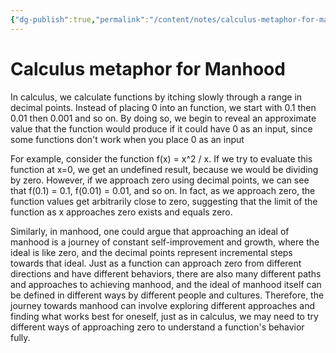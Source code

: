 ```yaml
---
{"dg-publish":true,"permalink":"/content/notes/calculus-metaphor-for-manhood/","noteIcon":"2"}
---
```


# Calculus metaphor for Manhood

In calculus, we calculate functions by itching slowly through a range in decimal points. Instead of placing 0 into an function, we start with 0.1 then 0.01 then 0.001 and so on. By doing so, we begin to reveal an approximate value that the function would produce if it could have 0 as an input, since some functions don't work when you place 0 as an input

For example, consider the function f(x) = x^2 / x. If we try to evaluate this function at x=0, we get an undefined result, because we would be dividing by zero. However, if we approach zero using decimal points, we can see that f(0.1) = 0.1, f(0.01) = 0.01, and so on. In fact, as we approach zero, the function values get arbitrarily close to zero, suggesting that the limit of the function as x approaches zero exists and equals zero.

Similarly, in manhood, one could argue that approaching an ideal of manhood is a journey of constant self-improvement and growth, where the ideal is like zero, and the decimal points represent incremental steps towards that ideal. Just as a function can approach zero from different directions and have different behaviors, there are also many different paths and approaches to achieving manhood, and the ideal of manhood itself can be defined in different ways by different people and cultures. Therefore, the journey towards manhood can involve exploring different approaches and finding what works best for oneself, just as in calculus, we may need to try different ways of approaching zero to understand a function's behavior fully.